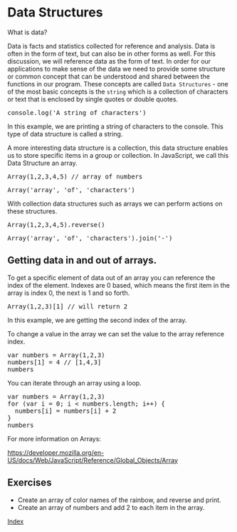 # Data Structures

What is data?

Data is facts and statistics collected for reference and analysis. Data is often
in the form of text, but can also be in other forms as well. For this discussion,
we will reference data as the form of text. In order for our applications to make
sense of the data we need to provide some structure or common concept that can
be understood and shared between the functions in our program. These concepts
are called `Data Structures` - one of the most basic concepts is the `string` which
is a collection of characters or text that is enclosed by single quotes or double quotes.

<div class="tonic">
<pre>
console.log('A string of characters')
</pre>
</div>

In this example, we are printing a string of characters to the console. This type
of data structure is called a string.

A more interesting data structure is a collection, this data structure enables us
to store specific items in a group or collection. In JavaScript, we call this
Data Structure an array.

<div class="tonic">
<pre>
Array(1,2,3,4,5) // array of numbers
</pre>
</div>

<div class="tonic">
<pre>
Array('array', 'of', 'characters')
</pre>
</div>

With collection data structures such as arrays we can perform actions on these
structures.

<div class="tonic">
<pre>
Array(1,2,3,4,5).reverse()
</pre>
</div>

<div class="tonic">
<pre>
Array('array', 'of', 'characters').join('-')
</pre>
</div>

## Getting data in and out of arrays.

To get a specific element of data out of an array you can reference the index
of the element. Indexes are 0 based, which means the first item in the array is
index 0, the next is 1 and so forth.

<div class="tonic">
<pre>
Array(1,2,3)[1] // will return 2
</pre>
</div>

In this example, we are getting the second index of the array.

To change a value in the array we can set the value to the array reference index.

<div class="tonic">
<pre>
var numbers = Array(1,2,3)
numbers[1] = 4 // [1,4,3]
numbers
</pre>
</div>

You can iterate through an array using a loop.

<div class="tonic">
<pre>
var numbers = Array(1,2,3)
for (var i = 0; i < numbers.length; i++) {
  numbers[i] = numbers[i] + 2
}
numbers
</pre>
</div>

For more information on Arrays:

https://developer.mozilla.org/en-US/docs/Web/JavaScript/Reference/Global_Objects/Array

## Exercises

* Create an array of color names of the rainbow, and reverse and print.
* Create an array of numbers and add 2 to each item in the array.


[Index](.)
